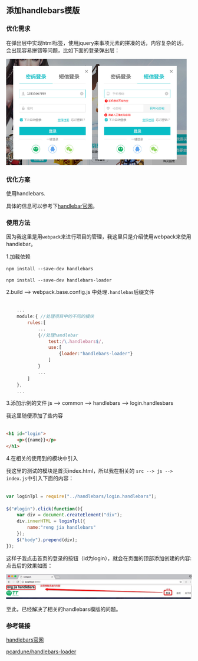 ## 添加handlebars模版

### 优化需求

在弹出层中实现html标签，使用jquery来事项元素的拼凑的话，内容复杂的话，会出现容易拼错等问题，比如下面的登录弹出层：

![popup_login](./images/popup_login.png)

### 优化方案

使用handlebars.

具体的信息可以参考下[handlebar官网](http://handlebarsjs.com/)。


### 使用方法

因为我这里是用`webpack`来进行项目的管理，我这里只是介绍使用webpack来使用handlebar。

1.加载依赖

`npm install --save-dev handlebars`

`npm install --save-dev handlebars-loader`

2.build --> webpack.base.config.js 中处理`.handlebas`后缀文件

```javascript

    ...
    module:{ //处理项目中的不同的模块
        rules:[
            ...
            {//处理handlebar
                test:/\.handlebars$/,
                use:[
                    {loader:"handlebars-loader"}
                ]
            }
            ...
        ]
    },
    ...

```

3.添加示例的文件 js --> common --> handlebars --> login.handlesbars

我这里随便添加了些内容

```html

<h1 id="login">
    <p>{{name}}</p>
</h1>


```

4.在相关的使用到的模块中引入

我这里的测试的模块是首页index.html，所以我在相关的 `src --> js --> index.js`中引入下面的内容：

```javascript

var loginTpl = require("../handlebars/login.handlebars");

$("#login").click(function(){
    var div = document.createElement("div");
    div.innerHTML = loginTpl({
        name:"reng jia handlebars"
    });
    $("body").prepend(div);
});

```

这样子我点击首页的登录的按钮（id为login），就会在页面的顶部添加创建的内容:点击后的效果如图：

![show_handlebars_content](./images/show_handlebars_content.png)

至此，已经解决了相关的handlebars模版的问题。


### 参考链接

[handlebars官网](http://handlebarsjs.com/)

[pcardune/handlebars-loader](https://github.com/pcardune/handlebars-loader)


